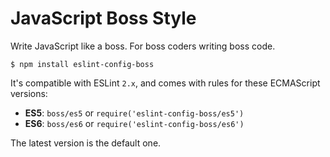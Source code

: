 # JavaScript Boss Style

Write JavaScript like a boss. For boss coders writing boss code.

```
$ npm install eslint-config-boss
```

It's compatible with ESLint `2.x`, and comes with rules for these ECMAScript versions:

- **ES5**: `boss/es5` or `require('eslint-config-boss/es5')`
- **ES6**: `boss/es6` or `require('eslint-config-boss/es6')`

The latest version is the default one.
